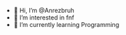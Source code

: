 - 👋 Hi, I’m @Anrezbruh
- 👀 I’m interested in fnf 
- 🌱 I’m currently learning Programming

<!---
Anrezbruh/Anrezbruh is a ✨ special ✨ repository because its `README.md` (this file) appears on your GitHub profile.
You can click the Preview link to take a look at your changes.
--->
